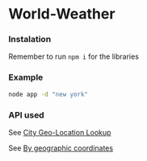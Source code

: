 # World-Weather

### Instalation
Remember to run ```npm i``` for the libraries

### Example
```sh
node app -d "new york"
```

### API used

See [City Geo-Location Lookup](https://rapidapi.com/dev132/api/city-geo-location-lookup)

See [By geographic coordinates](https://openweathermap.org/current)
